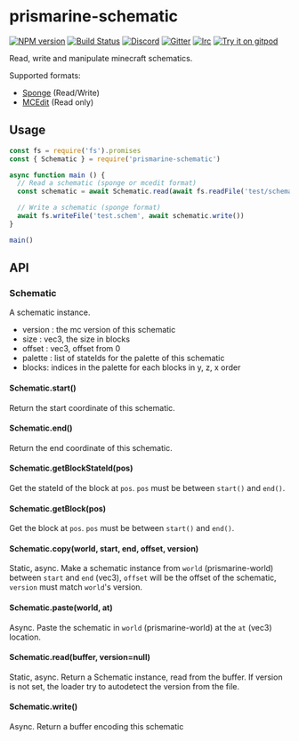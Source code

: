 # prismarine-schematic
[![NPM version](https://img.shields.io/npm/v/prismarine-schematic.svg)](http://npmjs.com/package/prismarine-schematic)
[![Build Status](https://github.com/PrismarineJS/prismarine-schematic/workflows/CI/badge.svg)](https://github.com/PrismarineJS/prismarine-schematic/actions?query=workflow%3A%22CI%22)
[![Discord](https://img.shields.io/badge/chat-on%20discord-brightgreen.svg)](https://discord.gg/GsEFRM8)
[![Gitter](https://img.shields.io/badge/chat-on%20gitter-brightgreen.svg)](https://gitter.im/PrismarineJS/general)
[![Irc](https://img.shields.io/badge/chat-on%20irc-brightgreen.svg)](https://irc.gitter.im/)
[![Try it on gitpod](https://img.shields.io/badge/try-on%20gitpod-brightgreen.svg)](https://gitpod.io/#https://github.com/PrismarineJS/prismarine-schematic)

Read, write and manipulate minecraft schematics.

Supported formats:
* [Sponge](https://github.com/SpongePowered/Schematic-Specification) (Read/Write)
* [MCEdit](https://minecraft.gamepedia.com/Schematic_file_format) (Read only)

## Usage

```js
const fs = require('fs').promises
const { Schematic } = require('prismarine-schematic')

async function main () {
  // Read a schematic (sponge or mcedit format)
  const schematic = await Schematic.read(await fs.readFile('test/schematics/smallhouse1.schem'))

  // Write a schematic (sponge format)
  await fs.writeFile('test.schem', await schematic.write())
}

main()
```

## API

### Schematic

A schematic instance.
 * version : the mc version of this schematic
 * size : vec3, the size in blocks
 * offset : vec3, offset from 0
 * palette : list of stateIds for the palette of this schematic
 * blocks: indices in the palette for each blocks in y, z, x order

#### Schematic.start()

Return the start coordinate of this schematic.

#### Schematic.end()

Return the end coordinate of this schematic.

#### Schematic.getBlockStateId(pos)

Get the stateId of the block at `pos`. `pos` must be between `start()` and `end()`.

#### Schematic.getBlock(pos)

Get the block at `pos`. `pos` must be between `start()` and `end()`.

#### Schematic.copy(world, start, end, offset, version)

Static, async. Make a schematic instance from `world` (prismarine-world) between `start` and `end` (vec3), `offset` will be the offset of the schematic, `version` must match `world`'s version.

#### Schematic.paste(world, at)

Async. Paste the schematic in `world` (prismarine-world) at the `at` (vec3) location.

#### Schematic.read(buffer, version=null)

Static, async. Return a Schematic instance, read from the buffer. If version is not set, the loader try to autodetect the version from the file.

#### Schematic.write()

Async. Return a buffer encoding this schematic
